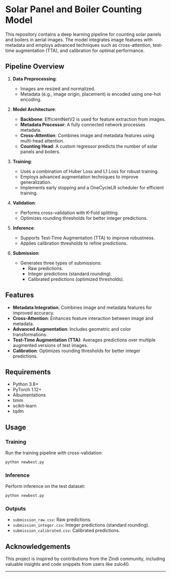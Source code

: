 # Solar Panel and Boiler Counting Model

This repository contains a deep learning pipeline for counting solar panels and boilers in aerial images. The model integrates image features with metadata and employs advanced techniques such as cross-attention, test-time augmentation (TTA), and calibration for optimal performance.

## Pipeline Overview

1. **Data Preprocessing**:
   - Images are resized and normalized.
   - Metadata (e.g., image origin, placement) is encoded using one-hot encoding.

2. **Model Architecture**:
   - **Backbone**: EfficientNetV2 is used for feature extraction from images.
   - **Metadata Processor**: A fully connected network processes metadata.
   - **Cross-Attention**: Combines image and metadata features using multi-head attention.
   - **Counting Head**: A custom regressor predicts the number of solar panels and boilers.

3. **Training**:
   - Uses a combination of Huber Loss and L1 Loss for robust training.
   - Employs advanced augmentation techniques to improve generalization.
   - Implements early stopping and a OneCycleLR scheduler for efficient training.

4. **Validation**:
   - Performs cross-validation with K-Fold splitting.
   - Optimizes rounding thresholds for better integer predictions.

5. **Inference**:
   - Supports Test-Time Augmentation (TTA) to improve robustness.
   - Applies calibration thresholds to refine predictions.

6. **Submission**:
   - Generates three types of submissions:
     - Raw predictions.
     - Integer predictions (standard rounding).
     - Calibrated predictions (optimized thresholds).

## Features

- **Metadata Integration**: Combines image and metadata features for improved accuracy.
- **Cross-Attention**: Enhances feature interaction between image and metadata.
- **Advanced Augmentation**: Includes geometric and color transformations.
- **Test-Time Augmentation (TTA)**: Averages predictions over multiple augmented versions of test images.
- **Calibration**: Optimizes rounding thresholds for better integer predictions.

## Requirements

- Python 3.8+
- PyTorch 1.12+
- Albumentations
- timm
- scikit-learn
- tqdm

## Usage

### Training
Run the training pipeline with cross-validation:
```bash
python newbest.py
```

### Inference
Perform inference on the test dataset:
```bash
python newbest.py
```

### Outputs
- `submission_raw.csv`: Raw predictions.
- `submission_integer.csv`: Integer predictions (standard rounding).
- `submission_calibrated.csv`: Calibrated predictions.

## Acknowledgements

This project is inspired by contributions from the Zindi community, including valuable insights and code snippets from users like zulo40.

---
